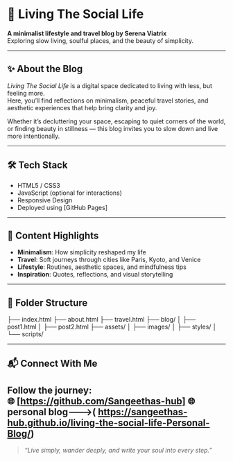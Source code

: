 # 🌿 Living The Social Life

**A minimalist lifestyle and travel blog by Serena Viatrix**  
Exploring slow living, soulful places, and the beauty of simplicity.

---

## ✨ About the Blog

*Living The Social Life* is a digital space dedicated to living with less, but feeling more.  
Here, you’ll find reflections on minimalism, peaceful travel stories, and aesthetic experiences that help bring clarity and joy.

Whether it’s decluttering your space, escaping to quiet corners of the world, or finding beauty in stillness — this blog invites you to slow down and live more intentionally.

---

## 🛠️ Tech Stack

- HTML5 / CSS3
- JavaScript (optional for interactions)
- Responsive Design
- Deployed using [GitHub Pages]

---

## 📸 Content Highlights

- **Minimalism**: How simplicity reshaped my life  
- **Travel**: Soft journeys through cities like Paris, Kyoto, and Venice  
- **Lifestyle**: Routines, aesthetic spaces, and mindfulness tips  
- **Inspiration**: Quotes, reflections, and visual storytelling

---

## 📂 Folder Structure
├── index.html ├── about.html ├── travel.html ├── blog/ │ ├── post1.html │ ├── post2.html ├── assets/ │ ├── images/ │ ├── styles/ │ └── scripts/

---

## 📬 Connect With Me

Follow the journey:  
🌐 [https://github.com/Sangeethas-hub] 
🌐 personal blog--->( https://sangeethas-hub.github.io/living-the-social-life-Personal-Blog/) 
---

> _“Live simply, wander deeply, and write your soul into every step.”_
